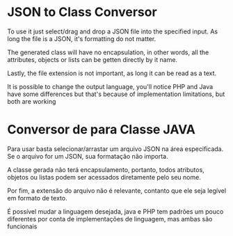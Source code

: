 # JSON to Class Conversor

To use it just select/drag and drop a JSON file into the specified input. As long the file is a JSON, it's formatting do not matter. <br>

The generated class will have no encapsulation, in other words, all the attributes, objects or lists can be getten directly by it name. <br>

Lastly, the file extension is not important, as long it can be read as a text. <br>

It is possible to change the output language, you'll notice PHP and Java have some differences but that's because of implementation limitations, but both are working

# Conversor de para Classe JAVA

Para usar basta selecionar/arrastar um arquivo JSON na área especificada. Se o arquivo for um JSON, sua formatação não importa. <br>

A classe gerada não terá encapsulamento, portanto, todos atributos, objetos ou listas podem ser acessados diretamente pelo seu nome. <br>

Por fim, a extensão do arquivo não é relevante, contanto que ele seja legível em formato de texto. <br>

É possível mudar a linguagem desejada, java e PHP tem padrões um pouco diferentes por conta de implementações de linguagem, mas ambas são funcionais

